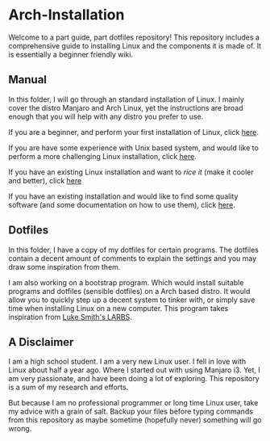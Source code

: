 # Arch-Installation

Welcome to a part guide, part dotfiles repository! This repository includes a comprehensive guide to installing Linux and the components it is made of. It is essentially a beginner friendly wiki.
  
## Manual
In this folder, I will go through an standard installation of Linux. I mainly cover the distro Manjaro and Arch Linux, yet the instructions are broad enough that you will help with any distro you prefer to use.
  
If you are a beginner, and perform your first installation of Linux, click [here](./manual/Installation).
  
If you are have some experience with Unix based system, and would like to perform a more challenging Linux installation, click [here](./manual/Advance_Installation).
  
If you have an existing Linux installation and want to _rice it_ (make it cooler and better), click [here](./manual/Ricing)
  
If you have an existing installation and would like to find some quality software (and some documentation on how to use them), click [here](./manual/Tools).

## Dotfiles
In this folder, I have a copy of my dotfiles for certain programs. The dotfiles
contain a decent amount of comments to explain the settings and you may draw
some inspiration from them.
  
I am also working on a bootstrap program. Which would install suitable programs and dotfiles (sensible dotfiles) on a Arch based distro. It would allow you to quickly step up a decent system to tinker with, or simply save time when installing Linux on a new computer. This program takes inspiration from [Luke Smith's LARBS](https://github.com/LukeSmithxyz/LARBS).

## A Disclaimer
I am a high school student. I am a very new Linux user. I fell in love with Linux about half a year ago. Where I started out with using Manjaro i3. Yet, I am very passionate, and have been doing a lot of exploring. This repository is a sum of my research and efforts.
  
But because I am no professional programmer or long time Linux user, take my advice with a grain of salt. Backup your files before typing commands from this repository as maybe sometime (hopefully never) something will go wrong.
